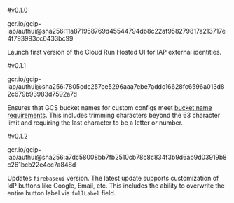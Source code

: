 
#v0.1.0

gcr.io/gcip-iap/authui@sha256:11a871958769d45544794db8c22af958279817a213717e4f793993cc6433bc99

Launch first version of the Cloud Run Hosted UI for IAP external identities.

#v0.1.1

gcr.io/gcip-iap/authui@sha256:7805cdc257ce5296aaa7ebe7addc16628fc6596a013d82c679b93983d7592a7d

Ensures that GCS bucket names for custom configs meet [bucket name requirements](https://cloud.google.com/storage/docs/naming-buckets#requirements).
This includes trimming characters beyond the 63 character limit and requiring the last character to be a letter or number.

#v0.1.2

gcr.io/gcip-iap/authui@sha256:a7dc58008bb7fb2510cb78c8c834f3b9d6ab9d03919b8c261bcb22e4cc7a848d

Updates `firebaseui` version. The latest update supports customization of IdP buttons like Google, Email, etc. This includes the ability to overwrite the entire button label via `fullLabel` field.
